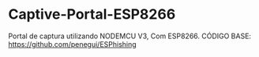 # Captive-Portal-ESP8266
Portal de captura utilizando NODEMCU V3, Com ESP8266.
CÓDIGO BASE:
https://github.com/penegui/ESPhishing
